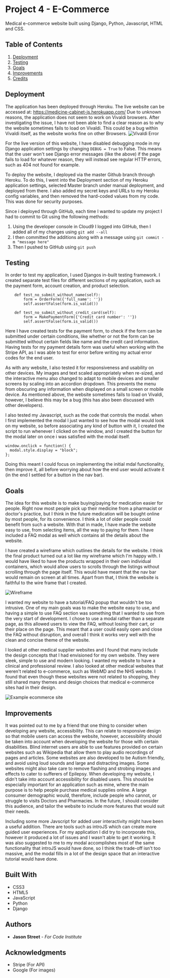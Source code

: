 # Project 4 - E-Commerce

Medical e-commerce website built using Django, Python, Javascript, HTML and CSS.

## Table of Contents  
1. [Deployment](#Deployment)  
2. [Testing](#Testing) 
3. [Goals](#Goals)
4. [Improvements](#Improvements)
5. [Credits](#Credits)

## Deployment <a name="Deployment"></a> 

The application has been deployed through Heroku. The live website can be accessed at: https://medicine-cabinet-js.herokuapp.com/
Due to unknown reasons, the application does not seem to work on Vivaldi browsers. After investigating the issue, I have not been able to find a clear reason as to why the website sometimes fails to load on Vivaldi. This could be a bug within Vivaldi itself, as the website works fine on other Browsers.
![Vivaldi Error](https://i.imgur.com/YT87yK7.png)

For the live version of this website, I have disabled debugging mode in my Django application settings by changing ```DEBUG = True``` to False. This means that the user won't see Django error messages (like the above) if the page fails to load for whatever reason, they will instead see regular HTTP errors, such as 404 not found for example.

To deploy the website, I deployed via the master Github branch through Heroku. To do this, I went into the Deployment section of my Heroku application settings, selected Master branch under manual deployment, and deployed from there. I also added my secret keys and URLs to my Heroku config variables, and then removed the hard-coded values from my code. This was done for security purposes.

Since i deployed through GitHub, each time I wanted to update my project I had to commit to Git using the following methods:
1. Using the developer console in Cloud9 I logged into GitHub, then I added all of my changes using ```git add --all```
2. I then committed the additions along with a message using ```git commit -m "message here"```
3. Then I pushed to GitHub using ```git push```

## Testing <a name="Testing"></a>

In order to test my application, I used Djangos in-built testing framework. I created separate test files for different sections of my application, such as the payment form, account creation, and product selection.

```
    def test_no_submit_without_name(self):
        form = OrderForm({'full_name': ''})
        self.assertFalse(form.is_valid())
        
    def test_no_submit_without_credit_card(self):
        form = MakePaymentForm({'Credit card number': ''})
        self.assertFalse(form.is_valid())
```
Here I have created tests for the payment form, to check if the form can be submitted under certain conditions, like whether or not the form can be submitted without certain fields like name and the credit card information. Having tests for my payment details form was useful when working with the Stripe API, as I was able to test for error before writing my actual error codes for the end user.

As with any website, I also tested it for responsiveness and usability on other devices. My images and text scaled appropriately when re-sized, and the interactive menu also changed to adapt to mobile devices and smaller screens by scaling into an accordion dropdown. This prevents the menu from obscuring any information when displayed on a small screen or mobile device. As mentioned above, the website sometimes fails to load on Vivaldi, however, I believe this may be a bug (this has also been discussed with other developers).

I also tested my Javascript, such as the code that controls the modal. when I first implemented the modal I just wanted to see how the modal would look on my website, so before associating any kind of button with it, I created the script to run whenever I clicked on the window, and I created the button for the modal later on once i was satisfied with the modal itself.

```
window.onclick = function() {
  modal.style.display = "block";
};
```
Doing this meant I could focus on implementing the initial mdal functionality, then improve it, all before worrying about how the end user would activate it (in the end I settled for a button in the nav bar).

## Goals <a name="Goals"></a>

The idea for this website is to make buying/paying for medication easier for people. Right now most people pick up their medicine from a pharmacist or doctor's practice, but I think in the future medication will be bought online by most people, for its convenience. I think a lot of older people could benefit from such a website. With that in made, I have made the website easy to use, from selecting items, all the way to paying for them. I have included a FAQ modal as well which contains all the details about the website. 

I have created a wireframe which outlines the details for the website. I think the final product turned out a lot like my wireframe which I'm happy with. I would have liked to have the products wrapped in their own individual containers, which would allow users to scrolls through the listings without scrolling through the page itself. This would have meant that the nav bar would remain on screen at all times. Apart from that, I think the website is faithful to the wire frame that I created.

![Wireframe](https://i.imgur.com/JOSkyRd.png)

I wanted my website to have a tutorial/FAQ popup that wouldn't be too intrusive. One of my main goals was to make the website easy to use, and having a simple to use FAQ section was something that I wanted to use from the very start of development. I chose to use a modal rather than a separate page, as this allowed users to view the FAQ, without losing their cart, or their place on the page. This meant that a user could easily open and close the FAQ without disruption, and overall I think it works very well with the clean and concise theme of the website.

I looked at other medical supplier websites and I found that many include the design concepts that I had envisioned for my own website. They were sleek, simple to use and modern looking. I wanted my website to have a clinical and professional review. I also looked at other medical websites that weren't related to e-commerce, such as WebMD and the NHS website. I found that even though these websites were not related to shopping, they still shared many themes and design choices that medical e-commerce sites had in their design.

![Example ecommerce site](https://i.imgur.com/m7Wt0NW.png)


## Improvements <a name="Improvements"></a>

It was pointed out to me by a friend that one thing to consider when developing any website, accessibility. This can relate to responsive design so that mobile users can access the website, however, accessibility should be taken into account when developing the website for those with certain disabilities. Blind internet users are able to use features provided on certain websites such as Wikipedia that allow them to play audio recordings of pages and articles. Some websites are also developed to be Autism friendly, and avoid using loud sounds and large and distracting images. Some websites might also take care to remove flashing and strobing images and effects to cater to sufferers of Epilepsy. When developing my website, I didn't take into account accessibility for disabled users. This should be especially important for an application such as mine, where the main purpose is to help people purchase medical supplies online. A large consumer demographic would, therefore, include people who cannot, or struggle to visits Doctors and Pharmacies. In the future, I should consider this audience, and tailor the website to include more features that would suit their needs.

Including some more Javscript for added user interactivity might have been a useful addition. There are tools such as introJS which can create more guided user experiences. For my application I did try to incorporate this, however it produced a lot of issues and I wasn't able to get it working. It was also suggested to me to my modal accomplishes most of the same functionality that introJS would have done, so I think the trade-off isn't too massive, and the modal fills in a lot of the design space that an interactive tutorial would have done.


## Built With <a name="Credits"></a>

* CSS3
* HTML5
* JavaScript
* Python
* Django

## Authors

* **Jason Street** - *For Code Institute*

## Acknowledgments

* Stripe (For API)
* Google (For images)
